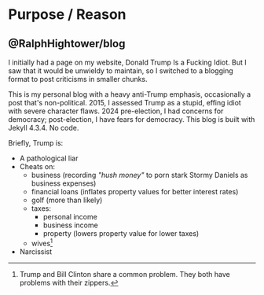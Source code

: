 # Purpose / Reason

## @RalphHightower/blog

I initially had a page on my website, Donald Trump Is a Fucking Idiot. But I saw that it would be unwieldy to maintain, so I switched to a blogging format to post criticisms in smaller chunks. 

This is my personal blog with a heavy anti-Trump emphasis, occasionally a post that's non-political. 2015, I assessed Trump as a stupid, effing idiot with severe character flaws. 2024 pre-election, I had concerns for democracy; post-election, I have fears for democracy. This blog is built with Jekyll 4.3.4. No code.

Briefly, Trump is:

- A pathological liar
- Cheats on:
    - business (recording *"hush money"* to porn stark Stormy Daniels as business expenses)
    - financial loans (inflates property values for better interest rates)
    - golf (more than likely)
    - taxes:
        - personal income
        - business income
        - property (lowers property value for lower taxes)
    - wives[^11]
- Narcissist
    
[^11]: Trump and Bill Clinton share a common problem. They both have problems with their zippers.
